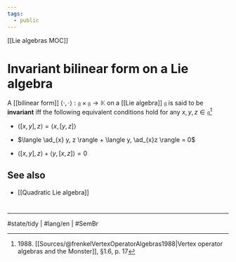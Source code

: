 ```yaml
---
tags:
  - public
---
```

[[Lie algebras MOC]]
# Invariant bilinear form on a Lie algebra

A [[bilinear form]] $\langle \cdot,\cdot \rangle : \mathfrak{g} \times \mathfrak{ g} \to \mathbb{K}$ on a [[Lie algebra]] $\mathfrak{g}$ is said to be **invariant** iff the following equivalent conditions hold for any $x,y,z \in \mathfrak{g}$[^1988]

- $\langle [x,y],z \rangle = \langle x,[y,z] \rangle$
- $\langle \ad_{x} y, z \rangle + \langle y, \ad_{x}z \rangle = 0$
- $\langle [x,y], z \rangle + \langle y,[x,z] \rangle = 0$

  [^1988]: 1988\. [[Sources/@frenkelVertexOperatorAlgebras1988|Vertex operator algebras and the Monster]], §1.6, p. 17

## See also

- [[Quadratic Lie algebra]]

#
---
#state/tidy | #lang/en | #SemBr
